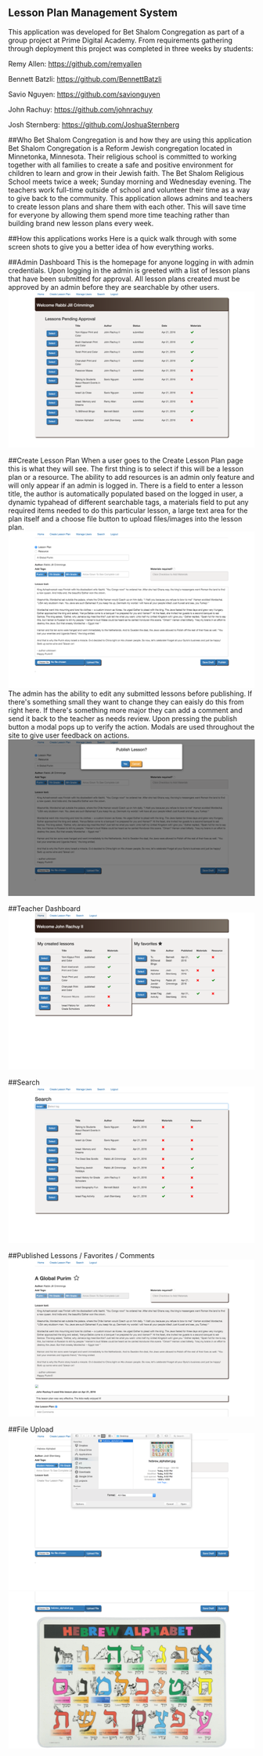 ## Lesson Plan Management System
This application was developed for Bet Shalom Congregation as part of a group project at Prime Digital Academy. From
requirements gathering through deployment this project was completed in three weeks by students:

Remy Allen:  https://github.com/remyallen

Bennett Batzli:  https://github.com/BennettBatzli

Savio Nguyen:  https://github.com/savionguyen

John Rachuy:  https://github.com/johnrachuy

Josh Sternberg:  https://github.com/JoshuaSternberg

##Who Bet Shalom Congregation is and how they are using this application
Bet Shalom Congregation is a Reform Jewish congregation located in Minnetonka, Minnesota. Their religious school is
committed to working together with all families to create a safe and positive environment for children to learn and
grow in their Jewish faith. The Bet Shalom Religious School meets twice a week; Sunday morning and Wednesday evening.
The teachers work full-time outside of school and volunteer their time as a way to give back to the community. This
application allows admins and teachers to create lesson plans and share them with each other. This will save time
for everyone by allowing them spend more time teaching rather than building brand new lesson plans every
week.

##How this applications works
Here is a quick walk through with some screen shots to give you a better idea of how everything works.

##Admin Dashboard
This is the homepage for anyone logging in with admin credentials. Upon logging in the admin is greeted with a list of
lesson plans that have been submitted for approval. All lesson plans created must be approved by an admin before they
are searchable by other users.
![Home View](/public/images/bet_shalom_admin_dashboard.png?raw=true "Optional Title")

##Create Lesson Plan
When a user goes to the Create Lesson Plan page this is what they will see. The first thing is to select if this will
be a lesson plan or a resource. The ability to add resources is an admin only feature and will only appear if an admin
is logged in. There is a field to enter a lesson title, the author is automatically populated based on the logged in
user, a dynamic typahead of different searchable tags, a materials field to put any required items needed to do this
particular lesson, a large text area for the plan itself and a choose file button to upload files/images into the
lesson plan.
![Home View](/public/images/bet_shalom_lesson_with_content.png?raw=true "Optional Title")
The admin has the ability to edit any submitted lessons before publishing. If there's something small they want to
change they can eaisly do this from right here. If there's something more major they can add a comment and send it
back to the teacher as needs review. Upon pressing the publish button a modal pops up to verify the action. Modals are
used throughout the site to give user feedback on actions.
![Home View](/public/images/bet_shalom_publish_modal.png?raw=true "Optional Title")

##Teacher Dashboard
![Home View](/public/images/bet_shalom_teacher_dashboard.png?raw=true "Optional Title")

##Search
![Home View](/public/images/bet_shalom_search.png?raw=true "Optional Title")

##Published Lessons / Favorites / Comments
![Home View](/public/images/bet_shalom_lesson_published.png?raw=true "Optional Title")

##File Upload
![Home View](/public/images/bet_shalom_file_upload.png?raw=true "Optional Title")
![Home View](/public/images/bet_shalom_lesson_photo.png?raw=true "Optional Title")